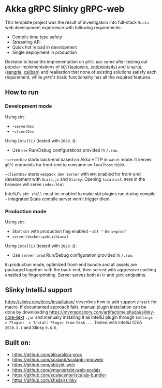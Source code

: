 # Akka gRPC Slinky gRPC-web

This template project was the result of investigation into full-stack `Scala` web development experience with following requirements:

- Compile time type safety
- Streaming API
- Quick hot reload in development
- Single deployment in production

Decision to base the implementation on `gRPC-Web` came after testing out popular 
implementations of `REST`([autowire](https://github.com/lihaoyi/autowire), 
[endpoints4s](https://github.com/endpoints4s/endpoints4s)) and `GraphQL` 
([sangria](https://github.com/sangria-graphql/sangria), 
[caliban](https://github.com/ghostdogpr/caliban)) 
and realisation that none of existing solutions satisfy each requirement, 
while `gRPC`'s basic functionality has all the required features.   

## How to run

### Development mode

Using `sbt`:
- `~serverDev`
- `~clientDev`

Using `IntelliJ` (tested with `2020.3`):
- Use `dev` Run/Debug configurations provided in `/.run`.

`~serverDev` starts back-end based on Akka HTTP in `watch` mode. 
It serves `gRPC` endpoints for front-end to consume on `localhost:9000`.

`~clientDev` starts `webpack dev server` with `HMR` enabled for front-end development with 
`Scala.js` and `Slinky`. Opening `localhost:8080` in the browser will serve `index.html`.

IntelliJ's `sbt shell` must be enabled to make sbt plugins run during compile - 
integrated Scala compile server won't trigger them.

### Production mode

Using `sbt`:
- Start `sbt` with production flag enabled - `sbt "-Denv=prod"`
- `server/docker:publishLocal`

Using `IntelliJ` (tested with `2020.3`):
- Use `server prod` Run/Debug configuration provided in `/.run`.

In production mode, optimized front-end bundle and all assets are packaged together with the back-end, 
then served with aggressive caching enabled by fingerprinting. Server serves both `HTTP` and `gRPC` 
endpoints.

## Slinky IntelliJ support

https://slinky.dev/docs/installation/ describes how to add support `@react` for macro.
If documented approach fails, manual plugin installation can be done by downloading 
https://mvnrepository.com/artifact/me.shadaj/slinky-core-ijext `.jar` 
and manually installing it as IntelliJ plugin through `Settings -> Plugins -> Install Plugin from Disk...`. 
Tested with IntelliJ IDEA `2020.3.1` and Slinky `0.6.6`.

## Built on:
- https://github.com/akka/akka-grpc
- https://github.com/scalapb/scalapb-grpcweb
- https://github.com/sbt/sbt-web
- https://github.com/vmunier/sbt-web-scalajs
- https://github.com/scalacenter/scalajs-bundler
- https://github.com/shadaj/slinky